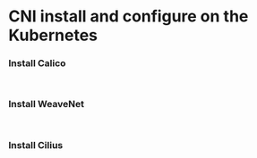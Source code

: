 # CNI install and configure on the Kubernetes


### Install Calico
``` bash



```


### Install WeaveNet
``` bash



```


### Install Cilius
``` bash



```
